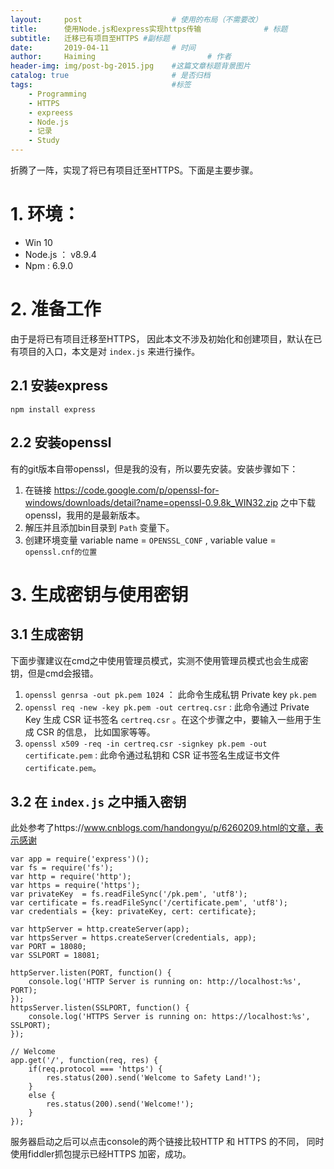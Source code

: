 ```yaml
---
layout:     post   				    # 使用的布局（不需要改）
title:      使用Node.js和express实现https传输				# 标题 
subtitle:   迁移已有项目至HTTPS #副标题
date:       2019-04-11				# 时间
author:     Haiming 						# 作者
header-img: img/post-bg-2015.jpg 	#这篇文章标题背景图片
catalog: true 						# 是否归档
tags:								#标签
    - Programming
    - HTTPS
    - expreess
    - Node.js
    - 记录
    - Study
---
```

折腾了一阵，实现了将已有项目迁至HTTPS。下面是主要步骤。

# 1. 环境：
- Win 10
- Node.js ： v8.9.4
- Npm : 6.9.0

# 2. 准备工作
  由于是将已有项目迁移至HTTPS， 因此本文不涉及初始化和创建项目，默认在已有项目的入口，本文是对 `index.js` 来进行操作。
  
## 2.1 安装express
`npm install express` 

## 2.2 安装openssl
有的git版本自带openssl，但是我的没有，所以要先安装。安装步骤如下：
1. 在链接 https://code.google.com/p/openssl-for-windows/downloads/detail?name=openssl-0.9.8k_WIN32.zip 之中下载openssl，我用的是最新版本。
2. 解压并且添加bin目录到 `Path` 变量下。
3. 创建环境变量 variable name = `OPENSSL_CONF` , variable value = `openssl.cnf的位置` 

# 3. 生成密钥与使用密钥

## 3.1 生成密钥
下面步骤建议在cmd之中使用管理员模式，实测不使用管理员模式也会生成密钥，但是cmd会报错。

1. `openssl genrsa -out pk.pem 1024` ： 此命令生成私钥 Private key `pk.pem` 
2. `openssl req -new -key pk.pem -out certreq.csr` : 此命令通过 Private Key 生成 CSR 证书签名 `certreq.csr` 。在这个步骤之中，要输入一些用于生成 CSR 的信息， 比如国家等等。
3. `openssl x509 -req -in certreq.csr -signkey pk.pem -out certificate.pem` : 此命令通过私钥和 CSR 证书签名生成证书文件 `certificate.pem`。

## 3.2 在 `index.js`  之中插入密钥
此处参考了https://www.cnblogs.com/handongyu/p/6260209.html的文章，表示感谢


```
var app = require('express')();
var fs = require('fs');
var http = require('http');
var https = require('https');
var privateKey  = fs.readFileSync('/pk.pem', 'utf8');
var certificate = fs.readFileSync('/certificate.pem', 'utf8');
var credentials = {key: privateKey, cert: certificate};

var httpServer = http.createServer(app);
var httpsServer = https.createServer(credentials, app);
var PORT = 18080;
var SSLPORT = 18081;

httpServer.listen(PORT, function() {
    console.log('HTTP Server is running on: http://localhost:%s', PORT);
});
httpsServer.listen(SSLPORT, function() {
    console.log('HTTPS Server is running on: https://localhost:%s', SSLPORT);
});

// Welcome
app.get('/', function(req, res) {
    if(req.protocol === 'https') {
        res.status(200).send('Welcome to Safety Land!');
    }
    else {
        res.status(200).send('Welcome!');
    }
});
```

服务器启动之后可以点击console的两个链接比较HTTP 和 HTTPS 的不同， 同时使用fiddler抓包提示已经HTTPS 加密，成功。